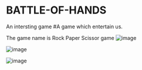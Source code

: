 # BATTLE-OF-HANDS
An intersting game 
#A game which entertain us.

The game name is Rock Paper Scissor game
![image](https://github.com/user-attachments/assets/cb2c2121-3f35-45d1-9304-ffe2c6cdd946)

![image](https://github.com/user-attachments/assets/090196df-aeb7-434c-8f36-17c80fb0cfe6)


![image](https://github.com/user-attachments/assets/5034fbdc-59c3-4d26-b0aa-554a9e77df6c)

